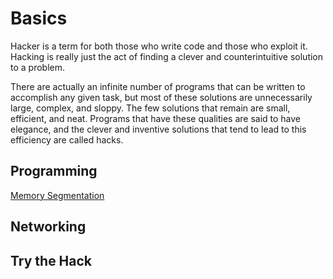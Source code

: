 # Basics


Hacker is a term for both those who write code and those who exploit it. Hacking is really just the act of finding a clever and counterintuitive
solution to a problem.

There are actually an infinite number of programs that can be written to accomplish any given task, but most of these solutions are unnecessarily large, complex, and sloppy. The few solutions that remain are small, efficient, and neat. Programs that have these qualities are said to have elegance, and the clever and inventive solutions that tend to lead to this efficiency are called hacks.


## Programming
[Memory Segmentation](/programming/memory-segmentation/memory-segmentation.md)


## Networking


## Try the Hack
